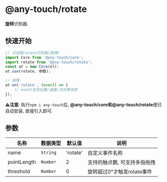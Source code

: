 # @any-touch/rotate
**旋转**识别器.

## 快速开始
```javascript
// 只加载rotate识别器(拖拽)
import Core from '@any-touch/core';
import rotate from '@any-touch/rotate';
const at = new Core(el);
at.use(rotate, 参数);

// 拖拽
at.on('rotate', (event) => {
    // event包含位置/速度/方向等信息
});
```
**⚠️注意**: 执行`npm i any-touch`后, **@any-touch/core和@any-touch/rotate**便已自动安装, 直接引入即可.

## 参数
|名称|数据类型|默认值|说明|
|---|---|---|---|
|name|`String`|'rotate'|自定义事件名称|
|pointLength|`Number`|2|支持的触点数, 可支持多指拖拽|
|threshold| `Number`|0|旋转超过0°才触发rotate事件|
